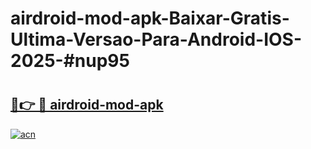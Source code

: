 # airdroid-mod-apk-Baixar-Gratis-Ultima-Versao-Para-Android-IOS-2025-#nup95

# <h2><a href="https://ainizakaria.my?title=airdroid-mod-apk&ref=24M">🔗👉 🔴 airdroid-mod-apk</a></h2>

[![acn](https://github.com/user-attachments/assets/0f9c940e-d8b0-45ae-aac7-cd30a18b3e1c)](https://ainizakaria.my?title=airdroid-mod-apk&ref=24M)

